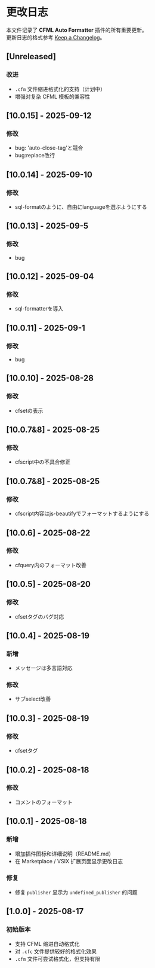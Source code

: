 # 更改日志

本文件记录了 **CFML Auto Formatter** 插件的所有重要更新。  
更新日志的格式参考 [Keep a Changelog](http://keepachangelog.com/)。  

## [Unreleased]
### 改进
- `.cfm` 文件缩进格式化的支持（计划中）
- 增强对复杂 CFML 模板的兼容性

## [10.0.15] - 2025-09-12
### 修改
- bug: 'auto-close-tag'と競合
- bug:replace改行


## [10.0.14] - 2025-09-10
### 修改
- sql-formatのように、自由にlanguageを選ぶようにする


## [10.0.13] - 2025-09-5
### 修改
- bug

## [10.0.12] - 2025-09-04
### 修改
- sql-formatterを導入

## [10.0.11] - 2025-09-1
### 修改
- bug

## [10.0.10] - 2025-08-28
### 修改
- cfsetの表示

## [10.0.7&8] - 2025-08-25
### 修改
- cfscript中の不具合修正

## [10.0.7&8] - 2025-08-25
### 修改
- cfscript内容はjs-beautifyでフォーマットするようにする

## [10.0.6] - 2025-08-22
### 修改
- cfquery内のフォーマット改善

## [10.0.5] - 2025-08-20
### 修改
- cfsetタグのバグ対応

## [10.0.4] - 2025-08-19
### 新增
- メッセージは多言語対応
### 修改
- サブselect改善

## [10.0.3] - 2025-08-19
### 修改
- cfsetタグ

## [10.0.2] - 2025-08-18
### 修改
- コメントのフォーマット

## [10.0.1] - 2025-08-18
### 新增
- 增加插件图标和详细说明（README.md）
- 在 Marketplace / VSIX 扩展页面显示更改日志

### 修复
- 修复 `publisher` 显示为 `undefined_publisher` 的问题

## [1.0.0] - 2025-08-17
### 初始版本
- 支持 CFML 缩进自动格式化
- 对 `.cfc` 文件提供较好的格式化效果
- `.cfm` 文件可尝试格式化，但支持有限
